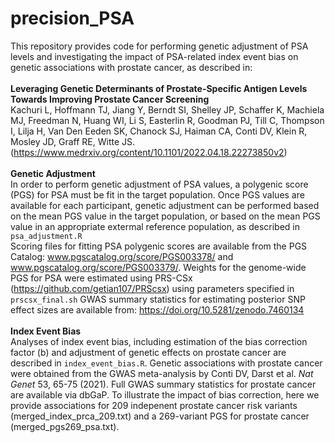 # precision_PSA
This repository provides code for performing genetic adjustment of PSA levels and investigating the impact of PSA-related index event bias on genetic associations with prostate cancer, as described in:<br>
<br><b>Leveraging Genetic Determinants of Prostate-Specific Antigen Levels Towards Improving Prostate Cancer Screening</b> 
<br>Kachuri L, Hoffmann TJ, Jiang Y, Berndt SI, Shelley JP, Schaffer K, Machiela MJ, Freedman N, Huang WI, Li S, Easterlin R, Goodman PJ, Till C, Thompson I, Lilja H, Van Den Eeden SK, Chanock SJ, Haiman CA, Conti DV, Klein R, Mosley JD, Graff RE, Witte JS. (https://www.medrxiv.org/content/10.1101/2022.04.18.22273850v2) <br>
<br>
<b>Genetic Adjustment</b><br>
In order to perform genetic adjustment of PSA values, a polygenic score (PGS) for PSA must be fit in the target population. Once PGS values are available for each participant, genetic adjustment can be performed based on the mean PGS value in the target population, or based on the mean PGS value in an appropriate extermal reference population, as described in `psa_adjustment.R` 
<br>Scoring files for fitting PSA polygenic scores are available from the PGS Catalog: www.pgscatalog.org/score/PGS003378/ and www.pgscatalog.org/score/PGS003379/. Weights for the genome-wide PGS for PSA were estimated using PRS-CSx (https://github.com/getian107/PRScsx) using parameters specified in `prscsx_final.sh` GWAS summary statistics for estimating posterior SNP effect sizes are available from: https://doi.org/10.5281/zenodo.7460134
<br>
<br><b>Index Event Bias</b><br>
Analyses of index event bias, including estimation of the bias correction factor (b) and adjustment of genetic effects on prostate cancer are described in `index_event_bias.R`. Genetic associations with prostate cancer were obtained from the GWAS meta-analysis by Conti DV, Darst et al. <i>Nat Genet</i> 53, 65-75 (2021). Full GWAS summary statistics for prostate cancer are available via dbGaP. To illustrate the impact of bias correction, here we provide associations for 209 indepenent prostate cancer risk variants (merged_index_prca_209.txt) and a 269-variant PGS for prostate cancer (merged_pgs269_psa.txt).
